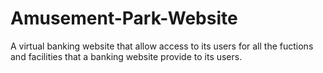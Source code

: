 # Amusement-Park-Website
A virtual banking website that allow access to its users for all the fuctions and facilities that a banking website provide to its users.
